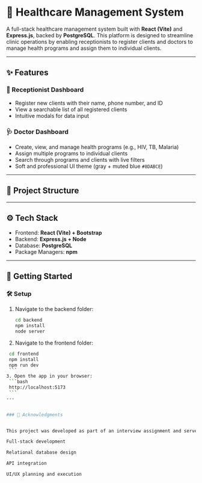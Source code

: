 # 🏥 Healthcare Management System

A full-stack healthcare management system built with **React (Vite)** and **Express.js**, backed by **PostgreSQL**. This platform is designed to streamline clinic operations by enabling receptionists to register clients and doctors to manage health programs and assign them to individual clients.

---

## ✨ Features

### 🧾 Receptionist Dashboard
- Register new clients with their name, phone number, and ID
- View a searchable list of all registered clients
- Intuitive modals for data input

### 🩺 Doctor Dashboard
- Create, view, and manage health programs (e.g., HIV, TB, Malaria)
- Assign multiple programs to individual clients
- Search through programs and clients with live filters
- Soft and professional UI theme (gray + muted blue `#8DABCE`)

---

## 📁 Project Structure


---

## ⚙️ Tech Stack

- Frontend: **React (Vite) + Bootstrap**
- Backend: **Express.js + Node**
- Database: **PostgreSQL**
- Package Managers: **npm**

---

## 🚀 Getting Started

### 🛠 Setup

1. Navigate to the backend folder:
   ```bash
   cd backend
   npm install
   node server
   ```
2.  Navigate to the frontend folder:
   ```bash
    cd frontend
    npm install
    npm run dev
    ```
3. Open the app in your browser:
    ```bash
    http://localhost:5173
    ```
---


### 🤝 Acknowledgments


This project was developed as part of an interview assignment and serves as a portfolio piece demonstrating:

Full-stack development

Relational database design

API integration

UI/UX planning and execution